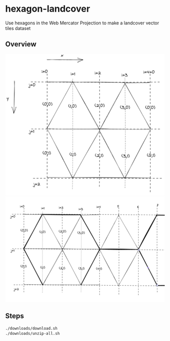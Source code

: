 # hexagon-landcover
Use hexagons in the Web Mercator Projection to make a landcover vector tiles dataset

## Overview

<img src="screenshot-1.png">

<img src="screenshot-2.png">

## Steps

```
./downloads/download.sh
./downloads/unzip-all.sh
```